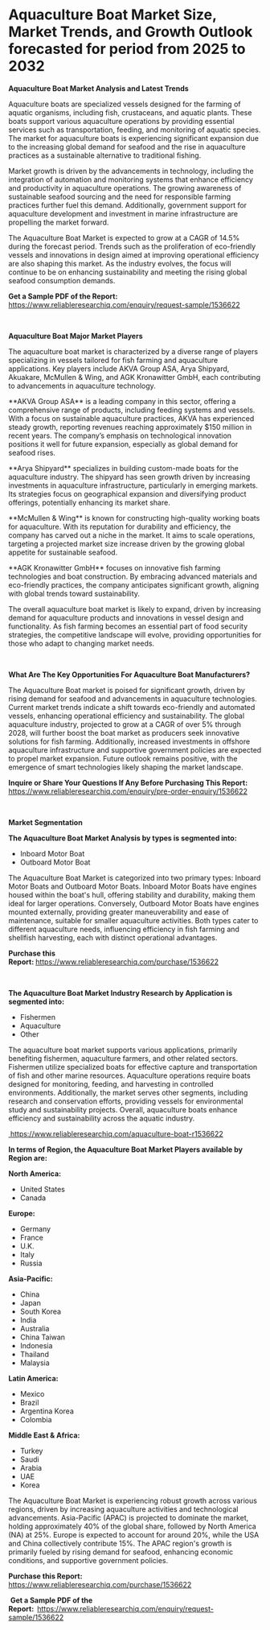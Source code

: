 <p><h1>Aquaculture Boat Market Size, Market Trends, and Growth Outlook forecasted for period from 2025 to 2032</h1></p><p><strong>Aquaculture Boat Market Analysis and Latest Trends</strong></p>
<p><p>Aquaculture boats are specialized vessels designed for the farming of aquatic organisms, including fish, crustaceans, and aquatic plants. These boats support various aquaculture operations by providing essential services such as transportation, feeding, and monitoring of aquatic species. The market for aquaculture boats is experiencing significant expansion due to the increasing global demand for seafood and the rise in aquaculture practices as a sustainable alternative to traditional fishing.</p><p>Market growth is driven by the advancements in technology, including the integration of automation and monitoring systems that enhance efficiency and productivity in aquaculture operations. The growing awareness of sustainable seafood sourcing and the need for responsible farming practices further fuel this demand. Additionally, government support for aquaculture development and investment in marine infrastructure are propelling the market forward.</p><p>The Aquaculture Boat Market is expected to grow at a CAGR of 14.5% during the forecast period. Trends such as the proliferation of eco-friendly vessels and innovations in design aimed at improving operational efficiency are also shaping this market. As the industry evolves, the focus will continue to be on enhancing sustainability and meeting the rising global seafood consumption demands.</p></p>
<p><strong>Get a Sample PDF of the Report:&nbsp;</strong> <a href="https://www.reliableresearchiq.com/enquiry/request-sample/1536622?utm_campaign=3226&utm_medium=2&utm_source=Github&utm_content=ia&utm_term=16042025&utm_id=aquaculture-boat">https://www.reliableresearchiq.com/enquiry/request-sample/1536622</a></p>
<p>&nbsp;</p>
<p><strong>Aquaculture Boat Major Market Players</strong></p>
<p><p>The aquaculture boat market is characterized by a diverse range of players specializing in vessels tailored for fish farming and aquaculture applications. Key players include AKVA Group ASA, Arya Shipyard, Akuakare, McMullen & Wing, and AGK Kronawitter GmbH, each contributing to advancements in aquaculture technology.</p><p>**AKVA Group ASA** is a leading company in this sector, offering a comprehensive range of products, including feeding systems and vessels. With a focus on sustainable aquaculture practices, AKVA has experienced steady growth, reporting revenues reaching approximately $150 million in recent years. The company’s emphasis on technological innovation positions it well for future expansion, especially as global demand for seafood rises.</p><p>**Arya Shipyard** specializes in building custom-made boats for the aquaculture industry. The shipyard has seen growth driven by increasing investments in aquaculture infrastructure, particularly in emerging markets. Its strategies focus on geographical expansion and diversifying product offerings, potentially enhancing its market share.</p><p>**McMullen & Wing** is known for constructing high-quality working boats for aquaculture. With its reputation for durability and efficiency, the company has carved out a niche in the market. It aims to scale operations, targeting a projected market size increase driven by the growing global appetite for sustainable seafood.</p><p>**AGK Kronawitter GmbH** focuses on innovative fish farming technologies and boat construction. By embracing advanced materials and eco-friendly practices, the company anticipates significant growth, aligning with global trends toward sustainability.</p><p>The overall aquaculture boat market is likely to expand, driven by increasing demand for aquaculture products and innovations in vessel design and functionality. As fish farming becomes an essential part of food security strategies, the competitive landscape will evolve, providing opportunities for those who adapt to changing market needs.</p></p>
<p>&nbsp;</p>
<p><strong>What Are The Key Opportunities For Aquaculture Boat Manufacturers?</strong></p>
<p><p>The Aquaculture Boat market is poised for significant growth, driven by rising demand for seafood and advancements in aquaculture technologies. Current market trends indicate a shift towards eco-friendly and automated vessels, enhancing operational efficiency and sustainability. The global aquaculture industry, projected to grow at a CAGR of over 5% through 2028, will further boost the boat market as producers seek innovative solutions for fish farming. Additionally, increased investments in offshore aquaculture infrastructure and supportive government policies are expected to propel market expansion. Future outlook remains positive, with the emergence of smart technologies likely shaping the market landscape.</p></p>
<p><strong>Inquire or Share Your Questions If Any Before Purchasing This Report:</strong> <a href="https://www.reliableresearchiq.com/enquiry/pre-order-enquiry/1536622?utm_campaign=3226&utm_medium=2&utm_source=Github&utm_content=ia&utm_term=16042025&utm_id=aquaculture-boat">https://www.reliableresearchiq.com/enquiry/pre-order-enquiry/1536622</a></p>
<p>&nbsp;</p>
<p><strong>Market Segmentation</strong></p>
<p><strong>The Aquaculture Boat Market Analysis by types is segmented into:</strong></p>
<p><ul><li>Inboard Motor Boat</li><li>Outboard Motor Boat</li></ul></p>
<p><p>The Aquaculture Boat Market is categorized into two primary types: Inboard Motor Boats and Outboard Motor Boats. Inboard Motor Boats have engines housed within the boat's hull, offering stability and durability, making them ideal for larger operations. Conversely, Outboard Motor Boats have engines mounted externally, providing greater maneuverability and ease of maintenance, suitable for smaller aquaculture activities. Both types cater to different aquaculture needs, influencing efficiency in fish farming and shellfish harvesting, each with distinct operational advantages.</p></p>
<p><strong>Purchase this Report:&nbsp;</strong><a href="https://www.reliableresearchiq.com/purchase/1536622?utm_campaign=3226&utm_medium=2&utm_source=Github&utm_content=ia&utm_term=16042025&utm_id=aquaculture-boat">https://www.reliableresearchiq.com/purchase/1536622</a></p>
<p>&nbsp;</p>
<p><strong>The Aquaculture Boat Market Industry Research by Application is segmented into:</strong></p>
<p><ul><li>Fishermen</li><li>Aquaculture</li><li>Other</li></ul></p>
<p><p>The aquaculture boat market supports various applications, primarily benefiting fishermen, aquaculture farmers, and other related sectors. Fishermen utilize specialized boats for effective capture and transportation of fish and other marine resources. Aquaculture operations require boats designed for monitoring, feeding, and harvesting in controlled environments. Additionally, the market serves other segments, including research and conservation efforts, providing vessels for environmental study and sustainability projects. Overall, aquaculture boats enhance efficiency and sustainability across the aquatic industry.</p></p>
<p><a href="https://www.reliableresearchiq.com/aquaculture-boat-r1536622?utm_campaign=3226&utm_medium=2&utm_source=Github&utm_content=ia&utm_term=16042025&utm_id=aquaculture-boat">&nbsp;https://www.reliableresearchiq.com/aquaculture-boat-r1536622</a></p>
<p><strong>In terms of Region, the Aquaculture Boat Market Players available by Region are:</strong></p>
<p>
    <p> <strong> North America: </strong>
        <ul>
            <li>United States</li>
            <li>Canada</li>
        </ul>
        </p> 
    <p> <strong> Europe: </strong>
        <ul>
            <li>Germany</li>
            <li>France</li>
            <li>U.K.</li>
            <li>Italy</li>
            <li>Russia</li>
        </ul>
        </p> 
    <p> <strong> Asia-Pacific: </strong>
        <ul>
            <li>China</li>
            <li>Japan</li>
            <li>South Korea</li>
            <li>India</li>
            <li>Australia</li>
            <li>China Taiwan</li>
            <li>Indonesia</li>
            <li>Thailand</li>
            <li>Malaysia</li>
        </ul>
        </p> 
    <p> <strong> Latin America: </strong>
        <ul>
            <li>Mexico</li>
            <li>Brazil</li>
            <li>Argentina Korea</li>
            <li>Colombia</li>
        </ul>
        </p> 
    <p> <strong> Middle East & Africa: </strong>
        <ul>
            <li>Turkey</li>
            <li>Saudi</li>
            <li>Arabia</li>
            <li>UAE</li>
            <li>Korea</li>
        </ul>
    </p>
    </p>
<p><p>The Aquaculture Boat Market is experiencing robust growth across various regions, driven by increasing aquaculture activities and technological advancements. Asia-Pacific (APAC) is projected to dominate the market, holding approximately 40% of the global share, followed by North America (NA) at 25%. Europe is expected to account for around 20%, while the USA and China collectively contribute 15%. The APAC region's growth is primarily fueled by rising demand for seafood, enhancing economic conditions, and supportive government policies.</p></p>
<p><strong>Purchase this Report: </strong><a href="https://www.reliableresearchiq.com/purchase/1536622?utm_campaign=3226&utm_medium=2&utm_source=Github&utm_content=ia&utm_term=16042025&utm_id=aquaculture-boat">https://www.reliableresearchiq.com/purchase/1536622</a></p>
<p>&nbsp;<strong>Get a Sample PDF of the Report:&nbsp;&nbsp;</strong><a href="https://www.reliableresearchiq.com/enquiry/request-sample/1536622?utm_campaign=3226&utm_medium=2&utm_source=Github&utm_content=ia&utm_term=16042025&utm_id=aquaculture-boat">https://www.reliableresearchiq.com/enquiry/request-sample/1536622</a></p>
<p><strong></strong></p>
<p><p></p><p></p><p></p></p>